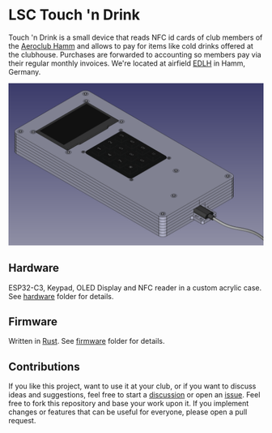 # LSC Touch 'n Drink

Touch 'n Drink is a small device that reads NFC id cards of club members of the [Aeroclub Hamm] and allows to pay for items like cold drinks offered at the clubhouse. Purchases are forwarded to accounting so members pay via their regular monthly invoices. We're located at airfield [EDLH] in Hamm, Germany.

![Rendered CAD model][cad-model]

## Hardware

ESP32-C3, Keypad, OLED Display and NFC reader in a custom acrylic case. See [hardware] folder for details.

## Firmware

Written in [Rust]. See [firmware] folder for details.

## Contributions

If you like this project, want to use it at your club, or if you want to discuss ideas and suggestions, feel free to start a [discussion][discussions] or open an [issue][issues]. Feel free to fork this repository and base your work upon it. If you implement changes or features that can be useful for everyone, please open a pull request.

[cad-model]: ./images/cad-model.png
[hardware]: ./hardware
[firmware]: ./firmware

[discussions]: https://github.com/zargony/lsc-touch-n-drink/discussions
[issues]: https://github.com/zargony/lsc-touch-n-drink/issues

[Aeroclub Hamm]: https://flugplatz-hamm.de
[EDLH]: https://skyvector.com/airport/EDLH/Hamm-Lippewiesen-Airport
[Rust]: https://rust-lang.org
